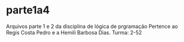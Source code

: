 # parte1a4
Arquivos parte 1 e 2 da disciplina de lógica de prgramação 
Pertence ao Regis Costa Pedro e a Hemili Barbosa Dias. Turma: 2-52
